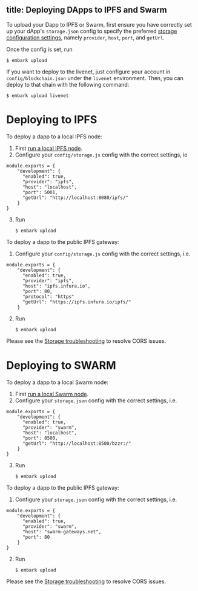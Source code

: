 title: Deploying DApps to IPFS and Swarm
---
To upload your Dapp to IPFS or Swarm, first ensure you have correctly set up your dApp's `storage.json` config to specify the preferred [storage configuration settings](./storage.html)</a>, namely `provider`, `host`, `port`, and `getUrl`.

Once the config is set, run
<pre><code class="shell">$ embark upload</code></pre>

If you want to deploy to the livenet, just configure your account in `config/blockchain.json` under the `livenet` environment. Then, you can deploy to that chain with the following command:

<pre><code class="shell">$ embark upload livenet</code></pre>

Deploying to IPFS
=================
To deploy a dapp to a local IPFS node:
1. First [run a local IPFS node](https://ipfs.io/docs/getting-started/).
2. Configure your `config/storage.js` config with the correct settings, ie
<pre><code class="javascript">module.exports = {
    "development": {
      "enabled": true,
      "provider": "ipfs",
      "host": "localhost",
      "port": 5001,
      "getUrl": "http://localhost:8080/ipfs/"
    }
}
</code></pre>
3. Run <pre><code class="shell">$ embark upload</code></pre>

To deploy a dapp to the public IPFS gateway:
1. Configure your `config/storage.js` config with the correct settings, i.e.
<pre><code class="javascript">module.exports = {
    "development": {
      "enabled": true,
      "provider": "ipfs",
      "host": "ipfs.infura.io",
      "port": 80,
      "protocol": "https"
      "getUrl": "https://ipfs.infura.io/ipfs/"
    }
</code></pre>
2. Run <pre><code class="shell">$ embark upload</code></pre>

Please see the [Storage troubleshooting](./storage_configuration#Troubleshooting) to resolve CORS issues.

Deploying to SWARM
==================
To deploy a dapp to a local Swarm node:
1. First [run a local Swarm node](http://swarm-guide.readthedocs.io/en/latest/runninganode.html).
2. Configure your `storage.json` config with the correct settings, i.e.
<pre><code class="javascript">module.exports = {
    "development": {
      "enabled": true,
      "provider": "swarm",
      "host": "localhost",
      "port": 8500,
      "getUrl": "http://localhost:8500/bzzr:/"
    }
}
</code></pre>
3. Run <pre><code class="shell">$ embark upload</code></pre>

To deploy a dapp to the public IPFS gateway:
1. Configure your `storage.json` config with the correct settings, i.e.
<pre><code class="javascript">module.exports = {
    "development": {
      "enabled": true,
      "provider": "swarm",
      "host": "swarm-gateways.net",
      "port": 80
    }
}
</code></pre>
2. Run <pre><code class="shell">$ embark upload</code></pre>

Please see the [Storage troubleshooting](./storage_configuration#Troubleshooting) to resolve CORS issues.

